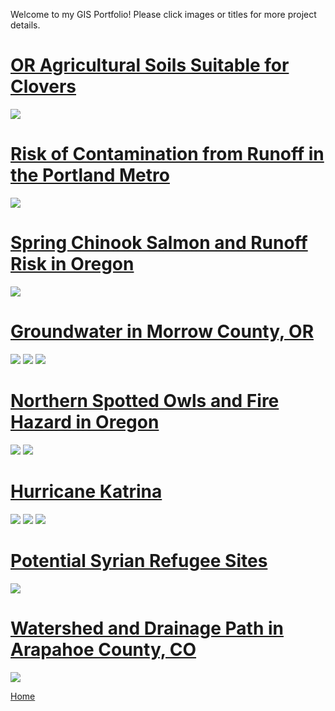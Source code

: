 Welcome to my GIS Portfolio! Please click images or titles for more project details. 
<br>
# [OR Agricultural Soils Suitable for Clovers](clovers.md)
[<img src="https://github.com/user-attachments/assets/b25c3018-3d89-416d-abd6-a70f99ca853f">](clovers.md)

# [Risk of Contamination from Runoff in the Portland Metro](PDXRunoffContam.md)
[<img src="https://github.com/user-attachments/assets/67a1e7e0-c92d-4da1-9426-67979313a3be">](PDXRunoffContam.md)

# [Spring Chinook Salmon and Runoff Risk in Oregon](Salmon.md)
[<img src="https://github.com/user-attachments/assets/2a8a0781-b91f-465b-8a04-381bc949e797">](Salmon.md)


# [Groundwater in Morrow County, OR](MCWater.md) 
[<img src="https://github.com/user-attachments/assets/46f64d0d-65d9-4e69-86aa-66554de95872">](MCWater.md)
[<img src="https://github.com/user-attachments/assets/9903fa38-6e5b-43f0-835e-3770fe3a8594">](MCWater.md)
[<img src="https://github.com/user-attachments/assets/94b4fdaa-5a09-41a2-805b-7552167547ae">](MCWater.md)
  

# [Northern Spotted Owls and Fire Hazard in Oregon](STOCfire.md)
[<img src="https://github.com/user-attachments/assets/2b0da80f-e3c2-4433-8e05-642dc2e82004">](STOCfire.md)
[<img src="https://github.com/user-attachments/assets/aab38581-7b06-47b3-a5e6-04a1f2d9dd0e">](STOCfire.md)


# [Hurricane Katrina](hurricanekatrina.md)
[<img src="https://github.com/user-attachments/assets/19a912a3-0f71-49ba-991b-00daeb1caf41">](hurricanekatrina.md)
[<img src="https://github.com/user-attachments/assets/55fca99c-28d9-43ed-b036-3212dde45007">](hurricanekatrina.md)
[<img src= "https://github.com/user-attachments/assets/6be88fcb-d681-43c0-9385-a72508ab0f65">](hurricanekatrina.md)


# [Potential Syrian Refugee Sites](refugee.md)
[<img src= "https://github.com/user-attachments/assets/5a73d66e-df4d-4b74-89d6-c62a4b2c503c">](refugee.md)

# [Watershed and Drainage Path in Arapahoe County, CO](waterdrain.md)
[<img src="https://github.com/user-attachments/assets/2315abcf-48e5-4db2-9d7b-eee60d168a40">](Waterdrain.md)




[Home](README.md)


